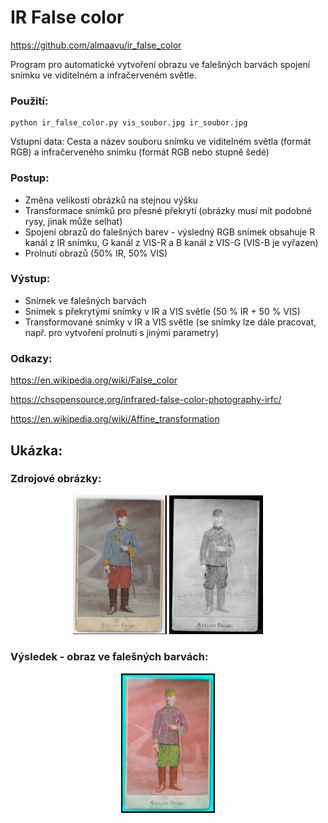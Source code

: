 # IR False color
https://github.com/almaavu/ir_false_color

Program pro automatické vytvoření obrazu ve falešných barvách spojení snímku ve viditelném a infračerveném světle.

###  Použití:
    python ir_false_color.py vis_soubor.jpg ir_soubor.jpg  

Vstupní data: 
Cesta a název souboru snímku ve viditelném světla (formát RGB) a infračerveného snímku (formát RGB nebo stupně šedé)

###  Postup:
- Změna velikosti obrázků na stejnou výšku
- Transformace snímků pro přesné překrytí (obrázky musí mít podobné rysy, jinak  může selhat)
- Spojení obrazů do falešných barev - výsledný RGB snímek obsahuje R kanál z IR snímku,
     G kanál z VIS-R a B kanál z VIS-G (VIS-B je vyřazen)
- Prolnutí obrazů (50% IR, 50% VIS)

###  Výstup:
- Snímek ve falešných barvách
- Snímek s překrytými snímky v IR a VIS světle (50 % IR + 50 % VIS)
- Transformované snímky v IR a VIS světle (se snímky lze dále pracovat, např. pro vytvoření prolnutí s jinými parametry)


###   Odkazy:

https://en.wikipedia.org/wiki/False_color

https://chsopensource.org/infrared-false-color-photography-irfc/

https://en.wikipedia.org/wiki/Affine_transformation


## Ukázka:

### Zdrojové obrázky:
<p align="center">
  <img src="samples/vis_image.jpg" width="150" title="">
  <img src="samples/ir_image.jpg" width="150" alt="">
</p>

### Výsledek - obraz ve falešných barvách:
<p align="center">
  <img src="samples/false_color_images/ir_image_vis_image_falsecolor.png" width="150">
</p>
